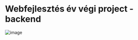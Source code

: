 # Webfejlesztés év végi project - backend

![image](https://github.com/user-attachments/assets/627aca07-7c3f-4a2c-a402-b787f5c477bb)
